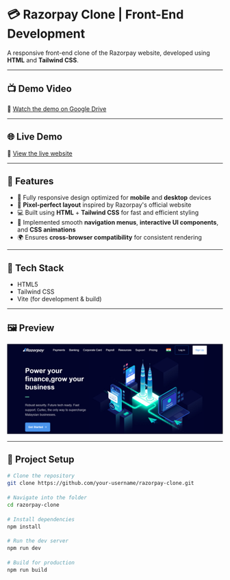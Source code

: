 # 💳 Razorpay Clone | Front-End Development

A responsive front-end clone of the Razorpay website, developed using **HTML** and **Tailwind CSS**.

---

## 📺 Demo Video

🎥 [Watch the demo on Google Drive](https://drive.google.com/file/d/1XA62kujyxfBbT5rbA1XJgh3eI1oaY2t_/view)

---

## 🌐 Live Demo

🔗 [View the live website](https://razor-clone-virid.vercel.app/)

---

## 🚀 Features

- 📱 Fully responsive design optimized for **mobile** and **desktop** devices  
- 🎨 **Pixel-perfect layout** inspired by Razorpay's official website  
- 💻 Built using **HTML** + **Tailwind CSS** for fast and efficient styling  
- 🧭 Implemented smooth **navigation menus**, **interactive UI components**, and **CSS animations**  
- 🌍 Ensures **cross-browser compatibility** for consistent rendering  

---

## 📂 Tech Stack

- HTML5  
- Tailwind CSS  
- Vite (for development & build)

---

## 🖼️ Preview

![Homepage Screenshot](images/ss1.png)  

---

## 📁 Project Setup

```bash
# Clone the repository
git clone https://github.com/your-username/razorpay-clone.git

# Navigate into the folder
cd razorpay-clone

# Install dependencies
npm install

# Run the dev server
npm run dev

# Build for production
npm run build

